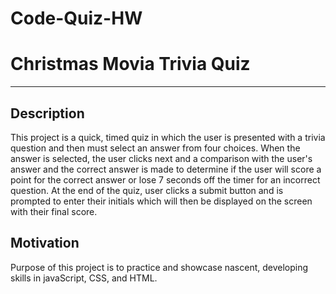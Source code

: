 # Code-Quiz-HW #
# Christmas Movia Trivia Quiz #
***

## Description ##

This project is a quick, timed quiz in which the user is presented
with a trivia question and then must
select an answer from four choices.  When the answer is selected,
the user clicks next and a comparison with the user's answer and the correct answer is made to determine if the user will score a point for the correct answer or lose 7 seconds off the timer for an incorrect question.  At the end of the quiz, user clicks a submit button and is prompted to enter their initials which will then be displayed on the screen with their final score.

## Motivation ##

Purpose of this project is to practice and showcase nascent,
developing skills in javaScript, CSS, and HTML.  




